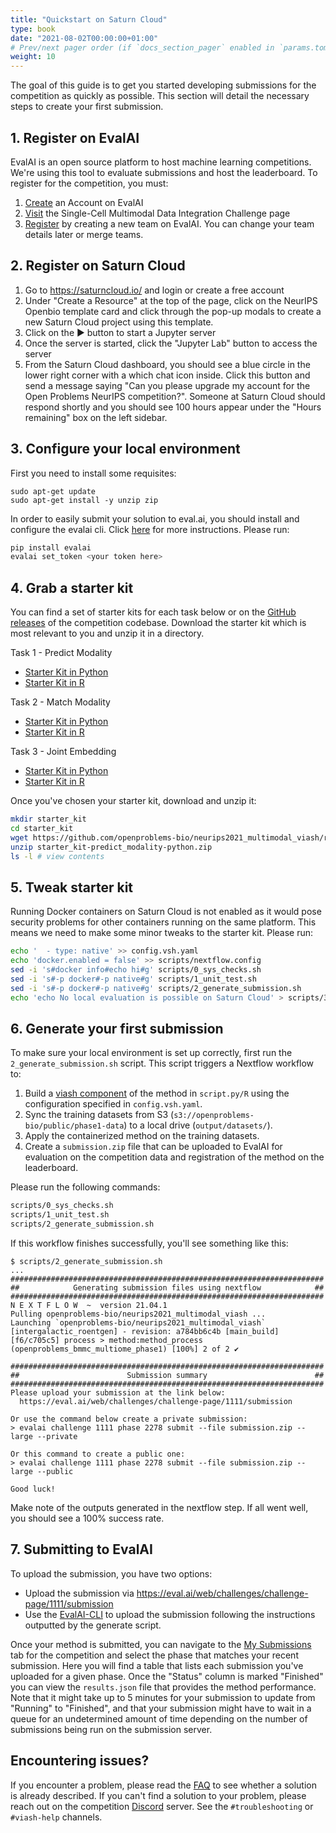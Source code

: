 ```yaml
---
title: "Quickstart on Saturn Cloud"
type: book
date: "2021-08-02T00:00:00+01:00"
# Prev/next pager order (if `docs_section_pager` enabled in `params.toml`)
weight: 10
---
```


The goal of this guide is to get you started developing submissions for the competition as quickly as possible. This section will detail the necessary steps to create your first submission.

## 1. Register on EvalAI

EvalAI is an open source platform to host machine learning competitions. We're using this tool to evaluate submissions and host the leaderboard. To register for the competition, you must:

1. [Create](https://eval.ai/auth/signup) an Account on EvalAI
2. [Visit](https://eval.ai/web/challenges/challenge-page/1111/overview) the Single-Cell Multimodal Data Integration Challenge page
3. [Register](https://eval.ai/web/challenges/challenge-page/1111/participate) by creating a new team on EvalAI. You can change your team details later or merge teams.

## 2. Register on Saturn Cloud

1. Go to https://saturncloud.io/ and login or create a free account
2. Under "Create a Resource" at the top of the page, click on the NeurIPS Openbio template card and click through the pop-up modals to create a new Saturn Cloud project using this template.
3. Click on the ▶ button to start a Jupyter server
4. Once the server is started, click the "Jupyter Lab" button to access the server
5. From the Saturn Cloud dashboard, you should see a blue circle in the lower right corner with a which chat icon inside. Click this button and send a message saying "Can you please upgrade my account for the Open Problems NeurIPS competition?". Someone at Saturn Cloud should respond shortly and you should see 100 hours appear under the "Hours remaining" box on the left sidebar.


## 3. Configure your local environment
First you need to install some requisites:
```
sudo apt-get update
sudo apt-get install -y unzip zip
```

In order to easily submit your solution to eval.ai, you should install and configure the evalai cli. Click [here](https://eval.ai/web/challenges/challenge-page/1111/submission) for more instructions. Please run:
```bash
pip install evalai
evalai set_token <your token here>
```

## 4. Grab a starter kit

You can find a set of starter kits for each task below or on the [GitHub releases](https://github.com/openproblems-bio/neurips2021_multimodal_viash/releases) of the competition codebase. Download the starter kit which is most relevant to you and unzip it in a directory.

Task 1 - Predict Modality

* [Starter Kit in Python](https://github.com/openproblems-bio/neurips2021_multimodal_viash/releases/latest/download/starter_kit-predict_modality-python.zip)
* [Starter Kit in R](https://github.com/openproblems-bio/neurips2021_multimodal_viash/releases/latest/download/starter_kit-predict_modality-r.zip)

Task 2 - Match Modality

* [Starter Kit in Python](https://github.com/openproblems-bio/neurips2021_multimodal_viash/releases/latest/download/starter_kit-match_modality-python.zip)
* [Starter Kit in R](https://github.com/openproblems-bio/neurips2021_multimodal_viash/releases/latest/download/starter_kit-match_modality-r.zip)

Task 3 - Joint Embedding

* [Starter Kit in Python](https://github.com/openproblems-bio/neurips2021_multimodal_viash/releases/latest/download/starter_kit-joint_embedding-python.zip)
* [Starter Kit in R](https://github.com/openproblems-bio/neurips2021_multimodal_viash/releases/latest/download/starter_kit-joint_embedding-r.zip)

Once you've chosen your starter kit, download and unzip it:

```bash
mkdir starter_kit
cd starter_kit
wget https://github.com/openproblems-bio/neurips2021_multimodal_viash/releases/latest/download/starter_kit-predict_modality-python.zip
unzip starter_kit-predict_modality-python.zip
ls -l # view contents
```

## 5. Tweak starter kit

Running Docker containers on Saturn Cloud is not enabled as it would pose security problems for other containers running on the same platform. This means we need to make some minor tweaks to the starter kit. Please run:

```bash
echo '  - type: native' >> config.vsh.yaml
echo 'docker.enabled = false' >> scripts/nextflow.config
sed -i 's#docker info#echo hi#g' scripts/0_sys_checks.sh
sed -i 's#-p docker#-p native#g' scripts/1_unit_test.sh
sed -i 's#-p docker#-p native#g' scripts/2_generate_submission.sh
echo 'echo No local evaluation is possible on Saturn Cloud' > scripts/3_evaluate_submission.sh
```

## 6. Generate your first submission

To make sure your local environment is set up correctly, first run the `2_generate_submission.sh` script. This script triggers a Nextflow workflow to:
1. Build a [viash component](https://viash.io/docs/getting_started/what_is_a_viash_component/) of the method in `script.py/R` using the configuration specified in `config.vsh.yaml`.
2. Sync the training datasets from S3 (`s3://openproblems-bio/public/phase1-data`) to a local drive (`output/datasets/`).
3. Apply the containerized method on the training datasets.
4. Create a `submission.zip` file that can be uploaded to EvalAI for evaluation on the competition data and registration of the method on the leaderboard.

Please run the following commands:

```bash
scripts/0_sys_checks.sh
scripts/1_unit_test.sh
scripts/2_generate_submission.sh
```

If this workflow finishes successfully, you'll see something like this:
```
$ scripts/2_generate_submission.sh
...
######################################################################
##            Generating submission files using nextflow            ##
######################################################################
N E X T F L O W  ~  version 21.04.1
Pulling openproblems-bio/neurips2021_multimodal_viash ...
Launching `openproblems-bio/neurips2021_multimodal_viash` [intergalactic_roentgen] - revision: a784bb6c4b [main_build]
[f6/c705c5] process > method:method_process (openproblems_bmmc_multiome_phase1) [100%] 2 of 2 ✔

######################################################################
##                        Submission summary                        ##
######################################################################
Please upload your submission at the link below:
  https://eval.ai/web/challenges/challenge-page/1111/submission

Or use the command below create a private submission:
> evalai challenge 1111 phase 2278 submit --file submission.zip --large --private

Or this command to create a public one:
> evalai challenge 1111 phase 2278 submit --file submission.zip --large --public

Good luck!
```

Make note of the outputs generated in the nextflow step. If all went well, you should see a 100% success rate.

## 7. Submitting to EvalAI

To upload the submission, you have two options:
* Upload the submission via https://eval.ai/web/challenges/challenge-page/1111/submission
* Use the [EvalAI-CLI](https://github.com/Cloud-CV/evalai-cli) to upload the submission following the instructions outputted by the generate script.

Once your method is submitted, you can navigate to the [My Submissions](https://eval.ai/web/challenges/challenge-page/1111/my-submission) tab for the competition and select the phase that matches your recent submission. Here you will find a table that lists each submission you've uploaded for a given phase. Once the "Status" column is marked "Finished" you can view the `results.json` file that provides the method performance. Note that it might take up to 5 minutes for your submission to update from "Running" to "Finished", and that your submission might have to wait in a queue for an undetermined amount of time depending on the number of submissions being run on the submission server.


## Encountering issues?
If you encounter a problem, please read the [FAQ](/neurips_docs/submission/faq/) to see whether a solution is already described. If you can't find a solution to your problem, please reach out on the competition [Discord](https://discord.gg/Q3RKGMGD3E) server. See the `#troubleshooting` or `#viash-help` channels.
